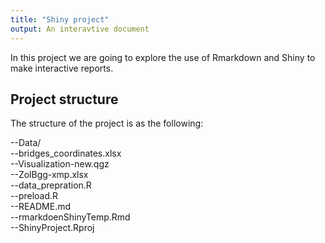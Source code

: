 ```yaml
---
title: "Shiny project"
output: An interavtive document
---
```


In this project we are going to explore the use of Rmarkdown and Shiny to make interactive reports.

## Project structure

The structure of the project is as the following:

--Data/\
  --bridges_coordinates.xlsx\
  --Visualization-new.qgz\
  --ZolBgg-xmp.xlsx\
--data_prepration.R\
--preload.R\
--README.md\
--rmarkdoenShinyTemp.Rmd\
--ShinyProject.Rproj
